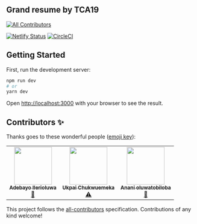 ## Grand resume by TCA19
<!-- ALL-CONTRIBUTORS-BADGE:START - Do not remove or modify this section -->
[![All Contributors](https://img.shields.io/badge/all_contributors-2-orange.svg?style=flat-square)](#contributors-)
<!-- ALL-CONTRIBUTORS-BADGE:END -->

[![Netlify Status](https://api.netlify.com/api/v1/badges/317ecc2a-3389-4c2d-979e-6cd7c4227d47/deploy-status)](https://grand-resume.netlify.app/build-resume)
[![CircleCI](https://circleci.com/gh/tcp19/tcp-grand-resume/tree/develop.svg?style=svg)](https://circleci.com/gh/tcp19/tcp-grand-resume/tree/develop)

## Getting Started

First, run the development server:

```bash
npm run dev
# or
yarn dev
```

Open [http://localhost:3000](http://localhost:3000) with your browser to see the result.

## Contributors ✨

Thanks goes to these wonderful people ([emoji key](https://allcontributors.org/docs/en/emoji-key)):

<!-- ALL-CONTRIBUTORS-LIST:START - Do not remove or modify this section -->
<!-- prettier-ignore-start -->
<!-- markdownlint-disable -->
<table>
  <tr>
    <td align="center"><a href="https://adebayo.netlify.app"><img src="https://avatars.githubusercontent.com/u/46798106?v=4?s=100" width="100px;" alt=""/><br /><sub><b>Adebayo Ilerioluwa </b></sub></a><br /><a href="#design-adebayoileri" title="Design">🎨</a></td>
    <td align="center"><a href="https://www.linkedin.com/in/ukpai-emeka/"><img src="https://avatars.githubusercontent.com/u/30534680?v=4?s=100" width="100px;" alt=""/><br /><sub><b>Ukpai Chukwuemeka</b></sub></a><br /><a href="https://github.com/tcp19/tcp-grand-resume/commits?author=Mr-emeka" title="Tests">⚠️</a></td>
    <td align="center"><a href="https://www.ananitobi.com"><img src="https://avatars.githubusercontent.com/u/49096400?v=4?s=100" width="100px;" alt=""/><br /><sub><b>Anani oluwatobiloba</b></sub></a><br /><a href="#design-oluwatobiloba2000" title="Design">🎨</a></td>
  </tr>
</table>

<!-- markdownlint-restore -->
<!-- prettier-ignore-end -->

<!-- ALL-CONTRIBUTORS-LIST:END -->

This project follows the [all-contributors](https://github.com/all-contributors/all-contributors) specification. Contributions of any kind welcome!